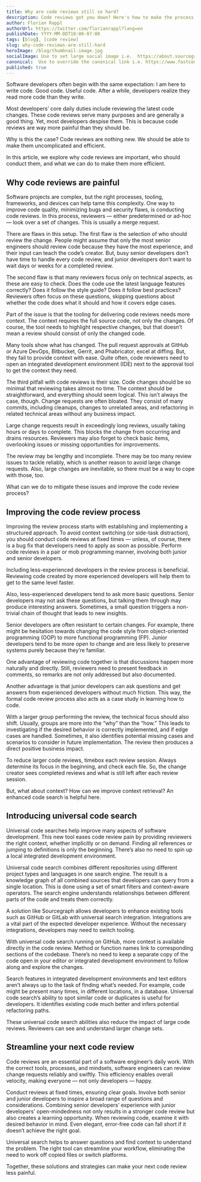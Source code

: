 ```yaml
---
title: Why are code reviews still so hard?
description: Code reviews got you down? Here's how to make the process better. 
author: Florian Rappl
authorUrl: https://twitter.com/florianrappl?lang=en
publishDate: YYYY-MM-DDT10:00-07:00
tags: [blog], [code review]
slug: why-code-reviews-are-still-hard
heroImage: /blog/thumbnail-image.jpg
socialImage: Use to set large social image i.e.  https://about.sourcegraph.com/blog/sourcegraph-social-img.png
canonical:  Use to override the canonical link i.e. https://www.fastcompany.com/90565930/im-deaf-and-this-is-what-happens-when-i-get-on-a-zoom-call
published: true
---
```


Software developers often begin with the same expectation: I am here to write code. Good code. Useful code. After a while, developers realize they read more code than they write.

Most developers’ core daily duties include reviewing the latest code changes. These code reviews serve many purposes and are generally a good thing. Yet, most developers despise them. This is because code reviews are way more painful than they should be.

Why is this the case? Code reviews are nothing new. We should be able to make them uncomplicated and efficient.

In this article, we explore why code reviews are important, who should conduct them, and what we can do to make them more efficient.

## Why code reviews are painful
Software projects are complex, but the right processes, tooling, frameworks, and devices can help tame this complexity. One way to improve code quality, minimizing bugs and security flaws, is conducting code reviews. In this process, reviewers — either predetermined or ad-hoc — look over a set of changes. This is usually a merge request.

There are flaws in this setup. The first flaw is the selection of who should review the change. People might assume that only the most senior engineers should review code because they have the most experience, and their input can teach the code’s creator. But, busy senior developers don’t have time to handle every code review, and junior developers don’t want to wait days or weeks for a completed review.

The second flaw is that many reviewers focus only on technical aspects, as these are easy to check. Does the code use the latest language features correctly? Does it follow the style guide? Does it follow best practices? Reviewers often focus on these questions, skipping questions about whether the code does what it should and how it covers edge cases.

Part of the issue is that the tooling for delivering code reviews needs more context. The context requires the full source code, not only the changes. Of course, the tool needs to highlight respective changes, but that doesn’t mean a review should consist of only the changed code.

Many tools show what has changed. The pull request approvals at GitHub or Azure DevOps, Bitbucket, Gerrit, and Phabricator, excel at diffing. But, they fail to provide context with ease. Quite often, code reviewers need to open an integrated development environment (IDE) next to the approval tool to get the context they need.

The third pitfall with code reviews is their size. Code changes should be so minimal that reviewing takes almost no time. The context should be straightforward, and everything should seem logical. This isn’t always the case, though. Change requests are often bloated. They consist of many commits, including cleanups, changes to unrelated areas, and refactoring in related technical areas without any business impact.

Large change requests result in exceedingly long reviews, usually taking hours or days to complete. This blocks the change from occurring and drains resources. Reviewers may also forget to check basic items, overlooking issues or missing opportunities for improvements.  

The review may be lengthy and incomplete. There may be too many review issues to tackle reliably, which is another reason to avoid large change requests. Also, large changes are inevitable, so there must be a way to cope with those, too.

What can we do to mitigate these issues and improve the code review process?

## Improving the code review process
Improving the review process starts with establishing and implementing a structured approach. To avoid context switching (or side-task distraction), you should conduct code reviews at fixed times — unless, of course, there is a bug fix that developers need to apply as soon as possible. Perform code reviews in a pair or mob programming manner, involving both junior and senior developers.

Including less-experienced developers in the review process is beneficial. Reviewing code created by more experienced developers will help them to get to the same level faster.

Also, less-experienced developers tend to ask more basic questions. Senior developers may not ask these questions, but talking them through may produce interesting answers. Sometimes, a small question triggers a non-trivial chain of thought that leads to new insights.

Senior developers are often resistant to certain changes. For example, there might be hesitation towards changing the code style from object-oriented programming (OOP) to more functional programming (FP). Junior developers tend to be more open to change and are less likely to preserve systems purely because they’re familiar.

One advantage of reviewing code together is that discussions happen more naturally and directly. Still, reviewers need to present feedback in comments, so remarks are not only addressed but also documented.

Another advantage is that junior developers can ask questions and get answers from experienced developers without much friction. This way, the formal code review process also acts as a case study in learning how to code.

With a larger group performing the review, the technical focus should also shift. Usually, groups are more into the “why” than the “how.” This leads to investigating if the desired behavior is correctly implemented, and if edge cases are handled. Sometimes, it also identifies potential missing cases and scenarios to consider in future implementation. The review then produces a direct positive business impact.

To reduce larger code reviews, timebox each review session. Always determine its focus in the beginning, and check each file. So, the change creator sees completed reviews and what is still left after each review session.

But, what about context? How can we improve context retrieval? An enhanced code search is helpful here.

## Introducing universal code search
Universal code searches help improve many aspects of software development. This new tool eases code review pain by providing reviewers the right context, whether implicitly or on demand. Finding all references or jumping to definitions is only the beginning. There’s also no need to spin up a local integrated development environment.

Universal code search combines different repositories using different project types and languages in one search engine. The result is a knowledge graph of all combined sources that developers can query from a single location. This is done using a set of smart filters and context-aware operators. The search engine understands relationships between different parts of the code and treats them correctly.

A solution like Sourcegraph allows developers to enhance existing tools such as GitHub or GitLab with universal search integration. Integrations are a vital part of the expected developer experience. Without the necessary integrations, developers may need to switch tooling.

With universal code search running on GitHub, more context is available directly in the code review. Method or function names link to corresponding sections of the codebase. There’s no need to keep a separate copy of the code open in your editor or integrated development environment to follow along and explore the changes.

Search features in integrated development environments and text editors aren’t always up to the task of finding what’s needed. For example, code might be present many times, in different locations, in a database. Universal code search’s ability to spot similar code or duplicates is useful for developers. It identifies existing code much better and infers potential refactoring paths.

These universal code search abilities also reduce the impact of large code reviews. Reviewers can see and understand larger change sets.

## Streamline your next code review
Code reviews are an essential part of a software engineer’s daily work. With the correct tools, processes, and mindsets, software engineers can review change requests reliably and swiftly. This efficiency enables overall velocity, making everyone — not only developers — happy.

Conduct reviews at fixed times, ensuring clear goals. Involve both senior and junior developers to inspire a broad range of questions and considerations. Combining senior developers’ experience with junior developers’ open-mindedness not only results in a stronger code review but also creates a learning opportunity. When reviewing code, examine it with desired behavior in mind. Even elegant, error-free code can fall short if it doesn’t achieve the right goal.

Universal search helps to answer questions and find context to understand the problem. The right tool can streamline your workflow, eliminating the need to work off copied files or switch platforms.

Together, these solutions and strategies can make your next code review less painful.
